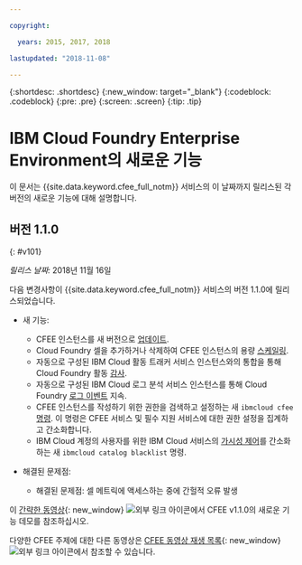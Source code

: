 ```yaml
---

copyright:

  years: 2015, 2017, 2018

lastupdated: "2018-11-08"

---
```


{:shortdesc: .shortdesc}
{:new_window: target="_blank"}
{:codeblock: .codeblock}
{:pre: .pre}
{:screen: .screen}
{:tip: .tip}

# IBM Cloud Foundry Enterprise Environment의 새로운 기능

이 문서는 {{site.data.keyword.cfee_full_notm}} 서비스의 이 날짜까지 릴리스된 각 버전의 새로운 기능에 대해 설명합니다. 

## 버전 1.1.0
{: #v101}

_릴리스 날짜:_ 2018년 11월 16일

다음 변경사항이 {{site.data.keyword.cfee_full_notm}} 서비스의 버전 1.1.0에 릴리스되었습니다. 

* 새 기능:
   * CFEE 인스턴스를 새 버전으로 [업데이트](https://console.bluemix.net/docs/cloud-foundry/updating-scaling.html#update-scale#update).
   * Cloud Foundry 셀을 추가하거나 삭제하여 CFEE 인스턴스의 용량 [스케일링](https://console.bluemix.net/docs/cloud-foundry/updating-scaling.html#update-scale#scale).
   * 자동으로 구성된 IBM Cloud 활동 트래커 서비스 인스턴스와의 통합을 통해 Cloud Foundry 활동 [감사](https://console.bluemix.net/docs/cloud-foundry/auditing-logging.html#auditing-logging#auditing). 
   * 자동으로 구성된 IBM Cloud 로그 분석 서비스 인스턴스를 통해 Cloud Foundry [로그 이벤트](https://console.bluemix.net/docs/cloud-foundry/auditing-logging.html#auditing-logging#logging) 지속.
   * CFEE 인스턴스를 작성하기 위한 권한을 검색하고 설정하는 새 `ibmcloud cfee` [명령](https://console.bluemix.net/docs/cloud-foundry/permissions.html#permissions#permcli-creating). 이 명령은 CFEE 서비스 및 필수 지원 서비스에 대한 권한 설정을 집계하고 간소화합니다. 
   * IBM Cloud 계정의 사용자를 위한 IBM Cloud 서비스의 [가시성 제어](https://console.bluemix.net/docs/cloud-foundry/add-serv-inst.html#workingwith-services#service_visibility)를 간소화하는 새 `ibmcloud catalog blacklist` 명령. 

* 해결된 문제점:
   *  해결된 문제점: 셀 메트릭에 액세스하는 중에 간헐적 오류 발생
   
이 [간략한 동영상](https://ibm.biz/CFEE-V110){: new_window} ![외부 링크 아이콘](../icons/launch-glyph.svg "외부 링크 아이콘")에서 CFEE v1.1.0의 새로운 기능 데모를 참조하십시오.

다양한 CFEE 주제에 대한 다른 동영상은 [CFEE 동영상 재생 목록](https://ibm.biz/CFEE-Playlist){: new_window} ![외부 링크 아이콘](../icons/launch-glyph.svg "외부 링크 아이콘")에서 참조할 수 있습니다.
